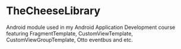 # TheCheeseLibrary

Android module used in my Android Application Development course featuring FragmentTemplate, CustomViewTemplate, CustomViewGroupTemplate, Otto eventbus and etc.
